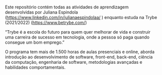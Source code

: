 Este repositório contém todas as atividades de aprendizagem desenvolvidas por Juliana Espindola (https://www.linkedin.com/in/julianaespindolaa/ 
) enquanto estuda na Trybe (2021/2022) (https://www.betrybe.com/)

“Trybe é a escola do futuro para quem quer melhorar de vida e construir uma carreira de sucesso em tecnologia, onde a pessoa só paga quando consegue um bom emprego.” 

O programa tem mais de 1.500 horas de aulas presenciais e online, aborda introdução ao desenvolvimento de software, front-end, back-end, ciência da computação, engenharia de software, metodologias avançadas e habilidades comportamentais.

